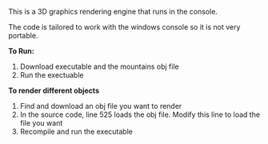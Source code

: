 This is a 3D graphics rendering engine that runs in the console.

The code is tailored to work with the windows console so it is not very portable.

**To Run:**
1. Download executable and the mountains obj file
2. Run the exectuable

**To render different objects**
1. Find and download an obj file you want to render
2. In the source code, line 525 loads the obj file. Modify this line to load the file you want
3. Recompile and run the executable
